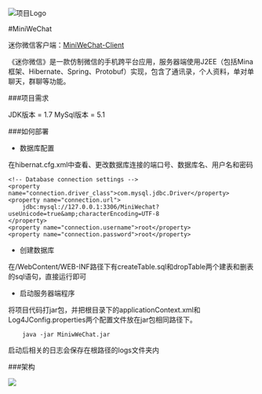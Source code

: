 ![项目Logo](http://images.cnblogs.com/cnblogs_com/xiaozefeng/686123/o_Logo.png)


#MiniWeChat

迷你微信客户端：[MiniWeChat-Client](https://github.com/MrNerverDie/MiniWeChat-Client)

《迷你微信》是一款仿制微信的手机跨平台应用，服务器端使用J2EE（包括Mina框架、Hibernate、Spring、Protobuf）实现，包含了通讯录，个人资料，单对单聊天，群聊等功能。

###项目需求

JDK版本 = 1.7 MySql版本 = 5.1 

###如何部署

- 数据库配置

在hibernat.cfg.xml中查看、更改数据库连接的端口号、数据库名、用户名和密码
```
<!-- Database connection settings -->
<property name="connection.driver_class">com.mysql.jdbc.Driver</property>
<property name="connection.url">
	jdbc:mysql://127.0.0.1:3306/MiniWechat?useUnicode=true&amp;characterEncoding=UTF-8
</property>
<property name="connection.username">root</property>
<property name="connection.password">root</property>
```
- 创建数据库

在/WebContent/WEB-INF路径下有createTable.sql和dropTable两个建表和删表的sql语句，直接运行即可

- 启动服务器端程序

将项目代码打jar包，并把根目录下的applicationContext.xml和Log4JConfig.properties两个配置文件放在jar包相同路径下。

```
	java -jar MiniwWeChat.jar
```

启动后相关的日志会保存在根路径的logs文件夹内

###架构

![](http://7xiwp6.com1.z0.glb.clouddn.com/服务器主体架构.png)

[1]: https://github.com/MrNerverDie/MiniWeChat-Client
